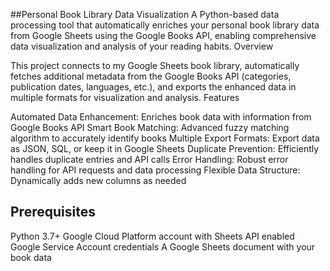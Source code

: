 ##Personal Book Library Data Visualization
A Python-based data processing tool that automatically enriches your personal book library data from Google Sheets using the Google Books API, enabling comprehensive data visualization and analysis of your reading habits.
Overview

This project connects to my Google Sheets book library, automatically fetches additional metadata from the Google Books API (categories, publication dates, languages, etc.), and exports the enhanced data in multiple formats for visualization and analysis.
Features

Automated Data Enhancement: Enriches book data with information from Google Books API
Smart Book Matching: Advanced fuzzy matching algorithm to accurately identify books
Multiple Export Formats: Export data as JSON, SQL, or keep it in Google Sheets
Duplicate Prevention: Efficiently handles duplicate entries and API calls
Error Handling: Robust error handling for API requests and data processing
Flexible Data Structure: Dynamically adds new columns as needed

## Prerequisites
Python 3.7+
Google Cloud Platform account with Sheets API enabled
Google Service Account credentials
A Google Sheets document with your book data
